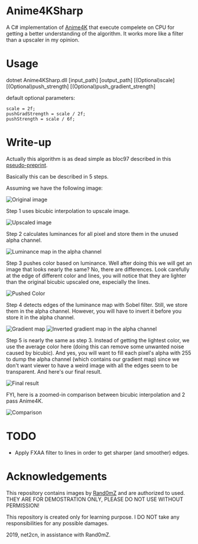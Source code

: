# Anime4KSharp
A C# implementation of [Anime4K](https://github.com/bloc97/Anime4K) that execute compelete on CPU for getting a better understanding of the algorithm. It works more like a filter than a upscaler in my opinion.

# Usage
dotnet Anime4KSharp.dll [input_path] [output_path] [(Optional)scale] [(Optional)push_strength] [(Optional)push_gradient_strength]

default optional parameters:
```
scale = 2f;
pushGradStrength = scale / 2f;
pushStrength = scale / 6f;
```

# Write-up
Actually this algorithm is as dead simple as bloc97 described in this [pseudo-preprint](https://github.com/bloc97/Anime4K/blob/master/Preprint.md).

Basically this can be described in 5 steps.

Assuming we have the following image:

![Original image](images/Rand0mZ_King_Downscaled_256px.png?raw=true)

Step 1 uses bicubic interpolation to upscale image.

![Upscaled image](images/Rand0mZ_King_Bicubic.png?raw=true)

Step 2 calculates luminances for all pixel and store them in the unused alpha channel.

![Luminance map in the alpha channel](images/Rand0mZ_King_Luminance.png?raw=true)

Step 3 pushes color based on luminance. Well after doing this we will get an image that looks nearly the same? No, there are differences. Look carefully at the edge of different color and lines, you will notice that they are lighter than the original bicubic upscaled one, especially the lines.

![Pushed Color](images/Rand0mZ_King_PushColor.png?raw=true)

Step 4 detects edges of the luminance map with Sobel filter. Still, we store them in the alpha channel. However, you will have to invert it before you store it in the alpha channel.

![Gradient map](images/Rand0mZ_King_Gradient.png?raw=true)
![Inverted gradient map in the alpha channel](images/Rand0mZ_King_InvertedGradient.png?raw=true)

Step 5 is nearly the same as step 3. Instead of getting the lightest color, we use the average color here (doing this can remove some unwanted noise caused by bicubic). And yes, you will want to fill each pixel's alpha with 255 to dump the alpha channel (which contains our gradient map) since we don't want viewer to have a weird image with all the edges seem to be transparent. And here's our final result.

![Final result](images/Rand0mZ_King_FinalResult.png?raw=true)

FYI, here is a zoomed-in comparison between bicubic interpolation and 2 pass Anime4K.

![Comparison](images/Comparison.png?raw=true)

# TODO
- Apply FXAA filter to lines in order to get sharper (and smoother) edges.

# Acknowledgements
This repository contains images by [Rand0mZ](https://github.com/Rand0mZharp) and are authorized to used. THEY ARE FOR DEMOSTRATION ONLY, PLEASE DO NOT USE WITHOUT PERMISSION!

This repository is created only for learning purpose. I DO NOT take any responsibilities for any possible damages.

2019, net2cn, in assistance with Rand0mZ.